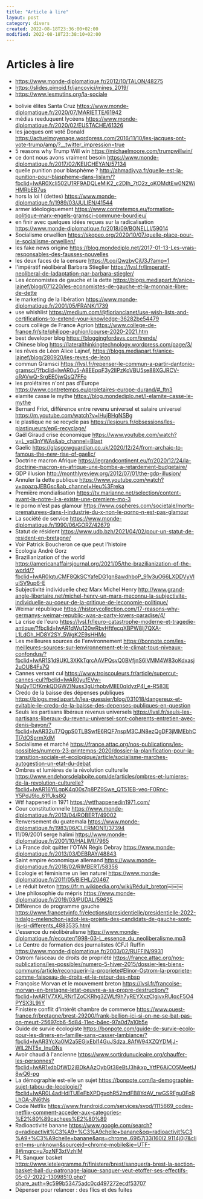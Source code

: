 ```yaml
--- 
title: "Article à lire"
layout: post
category: divers
created: 2022-08-18T23:36:00+02:00
modified: 2022-08-18T23:38:10+02:00
---
```


# Articles à lire

- https://www.monde-diplomatique.fr/2012/10/TALON/48275
- https://slides.pimoid.fr/jancovici/mines_2019/
- https://www.lesmutins.org/la-sociale
<!--more-->
- bolivie élites Santa Cruz https://www.monde-diplomatique.fr/2020/07/MARIETTE/61942
- médias reeduquent lycéens https://www.monde-diplomatique.fr/2020/02/EUSTACHE/61326
- les jacques ont voté Donald https://actuelmoyenage.wordpress.com/2016/11/10/les-jacques-ont-vote-trump/amp/?__twitter_impression=true
- 5 reasons why Trump Will win https://michaelmoore.com/trumpwillwin/
- ce dont nous avons vraiment besoin https://www.monde-diplomatique.fr/2017/02/KEUCHEYAN/57134
- quelle punition pour blasphème ? http://ahmadiyya.fr/quelle-est-la-punition-pour-blaspheme-dans-lislam/?fbclid=IwAR0Xcli502U1RF9ADQLeMiK2_c2DIh_7tO2z_oKOMdtEw0N2WiHMRbEB7us
- hors la loi ! (dettes) https://www.monde-diplomatique.fr/1989/03/JULIEN/41544
- armer idéologiquement https://www.contretemps.eu/formation-politique-marx-engels-gramsci-commune-bourdieu/
- en finir avec quelques idées reçues sur la radicalisation https://www.monde-diplomatique.fr/2018/09/BONELLI/59014
- Socialisme orwellien https://skopeo.org/2020/10/07/quelle-place-pour-le-socialisme-orwellien/
- les fake news origine https://blog.mondediplo.net/2017-01-13-Les-vrais-responsables-des-fausses-nouvelles
- les deux faces de la censure https://t.co/QwzbvCjU3J?amp=1
- l'impératif néolibéral Barbara Stieglier https://lvsl.fr/limperatif-neoliberal-de-ladaptation-par-barbara-stiegler/
- Les économistes de gauche et la dette https://blogs.mediapart.fr/anice-lajnef/blog/071220/les-economistes-de-gauche-et-la-monnaie-libre-de-dette
- le marketing de la libération https://www.monde-diplomatique.fr/2001/05/FRANK/1739
- use whishlist https://medium.com/@florianclanet/use-wish-lists-and-certifications-to-extend-your-knowledge-36282be54479
- cours collège de France Agrion https://www.college-de-france.fr/site/philippe-aghion/course-2020-2021.htm
- best developer blog https://bloggingfordevs.com/trends/
- Chinese blog https://lateralthinkingtechnology.wordpress.com/page/3/
- les rêves de Léon Alice Lajnef, https://blogs.mediapart.fr/anice-lajnef/blog/280920/les-reves-de-leon
- commun Gramsci https://lvsl.fr/repenser-le-commun-a-partir-dantonio-gramsci/?fbclid=IwAR0u5-A8EEppF3y2lIPzKoVBU5se88XGJRCV-oRAVwQ-SrgEE0jwQsQ7FFo
- les prolétaires n'ont pas d'Europe https://www.contretemps.eu/proletaires-europe-durand/#_ftn3
- elamite casse le mythe https://blog.mondediplo.net/l-elamite-casse-le-mythe
-  Bernard Friot, différence entre revenu universel et salaire universel https://m.youtube.com/watch?v=lHujBHqNSBg
- le plastique ne se recycle pas https://lesjours.fr/obsessions/les-plastiqueurs/ep6-recyclage/
- Gaël Giraud crise économique https://www.youtube.com/watch?v=L_vqi3nYWAs&ab_channel=Blast
- Gaelic https://glasgowguardian.co.uk/2020/12/24/from-archaic-to-famous-the-new-rise-of-gaelic/
- Doctrine macron Afrique https://legrandcontinent.eu/fr/2020/12/24/la-doctrine-macron-en-afrique-une-bombe-a-retardement-budgetaire/
- GDP illusion http://monthlyreview.org/2012/07/01/the-gdp-illusion/
- Annuler la dette publique https://www.youtube.com/watch?v=qoazqJEBGsc&ab_channel=Heu%3Freka
- Première mondialisation https://tv.marianne.net/selection/content-avant-la-notre-il-a-existe-une-premiere-mo-3
- le porno n'est pas glamour https://www.ospheres.com/societale/morts-prematurees-dans-l-industrie-du-x-non-le-porno-n-est-pas-glamour
- La société de service https://www.monde-diplomatique.fr/1990/06/GORZ/42679
- Statut de résident https://www.udb.bzh/2021/04/02/pour-un-statut-de-resident-en-bretagne/
- Voir Patrick Boucheron ce que peut l'histoire
- Ecologia André Gorz
- Brazilianization of the world https://americanaffairsjournal.org/2021/05/the-brazilianization-of-the-world/?fbclid=IwAR0lqtuCMF8QkSCYafeDG1gn8awdhboP_91y3uO66LXDDVyVIulSV9up6-E
- Subjectivité individuelle chez Marx Michel Henry http://www.grand-angle-libertaire.net/michel-henry-un-marx-meconnu-la-subjectivite-individuelle-au-coeur-de-la-critique-de-leconomie-politique/
- Weimar république https://historycollection.com/17-reasons-why-germanys-weimar-republic-was-a-party-lovers-paradise/4/
- La crise de l'euro https://lvsl.fr/leuro-catastrophe-moderne-et-tragedie-antique/?fbclid=IwAR1dWu120wRbvHftfecqXBPW8lj7QXA-L1LdGh_HD8Y2SY_5WgK2E9sHHMc
- Les meilleures sources de l'environnement https://bonpote.com/les-meilleures-sources-sur-lenvironnement-et-le-climat-tous-niveaux-confondus/?fbclid=IwAR1S1d9UKL3XKkTqrcAAVPQsvQ0BVfjnS6lVMM4W83oKdxasj2uOU84Fs7Q
- Cannes versant cul https://www.troiscouleurs.fr/article/supercut-cannes-cul?fbclid=IwAR0yufEVw-NuQyTOfKmkQDGWZINuss3gUrhpbvMlIE0qIdyzP4l_e-R583E
- Credo de la baisse des dépenses publiques https://blogs.mediapart.fr/lea-guessier/blog/031018/dangereux-et-evitable-le-credo-de-la-baisse-des-depenses-publiques-en-question
- Seuls les partisans libéraux revenus universels https://lvsl.fr/seuls-les-partisans-liberaux-du-revenu-universel-sont-coherents-entretien-avec-denis-bayon/?fbclid=IwAR32uT7QgpS0TLBSwfE6RQF7nspM3CJN8ezQgDF3jMMEbhCTl7dOSprmXdM
- Socialisme et marché https://france.attac.org/nos-publications/les-possibles/numero-23-printemps-2020/dossier-la-planification-pour-la-transition-sociale-et-ecologique/article/socialisme-marches-autogestion-un-etat-du-debat
- Ombres et lumières de la révolution culturelle https://www.endehorsdelaboite.com/de/articles/ombres-et-lumieres-de-la-revolution-culturelle?fbclid=IwAR16YiLgpK4q00s7p8PZ9Swe_QT51EB-veo-F0Rnc-Y5PdJ9Io_61fUks8Q
- Wtf happened in 1971 https://wtfhappenedin1971.com/
- Cour constitutionnelle https://www.monde-diplomatique.fr/2013/04/ROBERT/49002
- Renversement du guatemala https://www.monde-diplomatique.fr/1983/06/CLERMONT/37394
- 11/09/2001 serge halimi https://www.monde-diplomatique.fr/2001/10/HALIMI/7965
- La France doit quitter l'OTAN Régis Debray https://www.monde-diplomatique.fr/2013/03/DEBRAY/48843
- Saint empire économique allemand https://www.monde-diplomatique.fr/2018/02/RIMBERT/58356
- Ecologie et féminisme un lien naturel https://www.monde-diplomatique.fr/2011/05/BIEHL/20467
- Le réduit breton https://fr.m.wikipedia.org/wiki/Réduit_breton￼￼￼
- Une philosophie du mépris https://www.monde-diplomatique.fr/2019/03/PUDAL/59625
- Différence de programme gauche https://www.francetvinfo.fr/elections/presidentielle/presidentielle-2022-hidalgo-melenchon-jadot-les-projets-des-candidats-de-gauche-sont-ils-si-differents_4883535.html
- L'essence du néolibéralisme https://www.monde-diplomatique.fr/ecouter/1998-03-L_essence_du_neoliberalisme.mp3
- Le Centre de formation des journalistes (CFJ) Ruffin https://www.monde-diplomatique.fr/2003/02/RUFFIN/9931
- Ostrom faisceau de droits de propriété https://france.attac.org/nos-publications/les-possibles/numero-5-hiver-2015/dossier-les-biens-communs/article/reconquerir-la-propriete#Elinor-Ostrom-la-propriete-comme-faisceau-de-droits-et-le-retour-des-nbsp
- Françoise Morvan et le mouvement breton https://lvsl.fr/francoise-morvan-en-bretagne-letat-oeuvre-a-sa-propre-destruction/?fbclid=IwAR1V7XKLRNrTZoCKRhg3ZWLf9h7yREYXxzClgivxRUIqcF5O4PYSX3L9liY
- Finistère conflit d'intérêt chambre de commerce https://www.ouest-france.fr/bretagne/brest-29200/frank-bellion-ici-si-on-ne-se-bat-pas-on-meurt-25697cb6-5d84-11ec-b4ec-97a0d7a10b5e
- Guide de survie écologiste https://bonpote.com/guide-de-survie-ecolo-pour-les-diners-en-famille-sans-casser-lambiance/?fbclid=IwAR3YcXa0M2a5EGjxEbl14GuJSdza_8AfW94XZQYDMjJ-WlL2NT5x_lnuONs
- Avoir chaud à l'ancienne https://www.sortirdunucleaire.org/chauffer-les-personnes?fbclid=IwAR1xdbDfWD2jBDkAAzOybGt38eBtJ3hjkxp_YtfP6AiCO5MeetlJ8wQ6-pg
- La démographie est-elle un sujet https://bonpote.com/la-demographie-sujet-tabou-de-lecologie/?fbclid=IwAR0L4adHdlTUEeFbXPDgvohR52mdFB8YdAV_rwGSRFgu0FoRLhOA-JN6tNs
- Code Netflix https://www.frandroid.com/services/svod/1115669_codes-netflix-comment-acceder-aux-categories-%E2%80%89cachees%E2%80%89
- Radioactivité banane https://www.google.com/search?q=radioactivit%C3%A9+%C3%A9chelle+banane&oq=radioactivit%C3%A9+%C3%A9chelle+banane&aqs=chrome..69i57j33i160l2.9114j0j7&client=ms-unknown&sourceid=chrome-mobile&ie=UTF-8#imgrc=u7qzNF3xtVzhIM
- PL Sanquer basket https://www.letelegramme.fr/finistere/brest/sanquer/a-brest-la-section-basket-ball-du-patronage-laique-sanquer-veut-etoffer-ses-effectifs-05-07-2022-13098510.php?share_auth=9c599b53475adc0cd497272ecdf53707
- Dépenser pour relancer : des flics et des fuites
